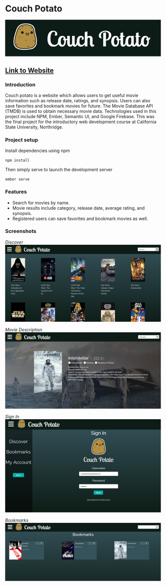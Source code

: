 # Couch Potato
![](/public/assets/images/couch-potato-banner.PNG)

## [Link to Website](https://couchpotatoweb-29176.web.app/)
### Introduction

Couch potato is a website which allows users to get useful movie information such as release date, ratings, and synopsis. Users can also save favorites and bookmark movies for future. The Movie Database API (TMDB) is used to obtain necessary movie data. Technologies used in this project include NPM, Ember, Semantic UI, and Google Firebase. This was the final project for the introductory web development course at California State University, Northridge.

### Project setup
Install dependencies using npm

```
npm install
```
Then simply serve to launch the development server

```
ember serve
```

### Features
* Search for movies by name.
* Movie results include category, release date, average rating, and synopsis.
* Registered users can save favorites and bookmark movies as well.

### Screenshots
_Discover_
![](/public/assets/images/discover.PNG)

_Movie Description_
![](/public/assets/images/movie-description.PNG)

_Sign In_
![](/public/assets/images/sign-in.PNG)

_Bookmarks_
![](/public/assets/images/bookmarks.PNG)
